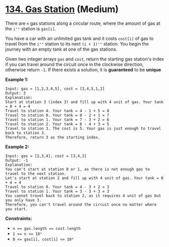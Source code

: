 # [134. Gas Station][link] (Medium)

[link]: https://leetcode.com/problems/gas-station/

There are `n` gas stations along a circular route, where the amount of gas at the `iᵗʰ` station is
`gas[i]`.

You have a car with an unlimited gas tank and it costs `cost[i]` of gas to travel from the `iᵗʰ`
station to its next `(i + 1)ᵗʰ` station. You begin the journey with an empty tank at one of the gas
stations.

Given two integer arrays `gas` and `cost`, return the starting gas station's index if you can travel
around the circuit once in the clockwise direction, otherwise return `-1`. If there exists a
solution, it is **guaranteed** to be **unique**

**Example 1:**

```
Input: gas = [1,2,3,4,5], cost = [3,4,5,1,2]
Output: 3
Explanation:
Start at station 3 (index 3) and fill up with 4 unit of gas. Your tank = 0 + 4 = 4
Travel to station 4. Your tank = 4 - 1 + 5 = 8
Travel to station 0. Your tank = 8 - 2 + 1 = 7
Travel to station 1. Your tank = 7 - 3 + 2 = 6
Travel to station 2. Your tank = 6 - 4 + 3 = 5
Travel to station 3. The cost is 5. Your gas is just enough to travel back to station 3.
Therefore, return 3 as the starting index.
```

**Example 2:**

```
Input: gas = [2,3,4], cost = [3,4,3]
Output: -1
Explanation:
You can't start at station 0 or 1, as there is not enough gas to travel to the next station.
Let's start at station 2 and fill up with 4 unit of gas. Your tank = 0 + 4 = 4
Travel to station 0. Your tank = 4 - 3 + 2 = 3
Travel to station 1. Your tank = 3 - 3 + 3 = 3
You cannot travel back to station 2, as it requires 4 unit of gas but you only have 3.
Therefore, you can't travel around the circuit once no matter where you start.
```

**Constraints:**

- `n == gas.length == cost.length`
- `1 <= n <= 10⁵`
- `0 <= gas[i], cost[i] <= 10⁴`

